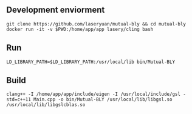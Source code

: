## Development enviorment
```
git clone https://github.com/laseryuan/mutual-bly && cd mutual-bly  
docker run -it -v $PWD:/home/app/app lasery/cling bash
```

## Run
```
LD_LIBRARY_PATH=$LD_LIBRARY_PATH:/usr/local/lib bin/Mutual-BLY
```

## Build
```
clang++ -I /home/app/app/include/eigen -I /usr/local/include/gsl -std=c++11 Main.cpp -o bin/Mutual-BLY /usr/local/lib/libgsl.so /usr/local/lib/libgslcblas.so
```
